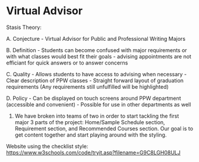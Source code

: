 # Virtual Advisor

Stasis Theory:

A. Conjecture - Virtual Advisor for Public and Professional Writing Majors 

B. Definition - Students can become confused with major requirements or with what classes would best fit their goals - advising appointments are not efficiant for quick answers or to answer concerns

C. Quality - Allows students to have access to advising when necessary - Clear description of PPW classes - Straight forward layout of graduation requirements (Any requirements still unfulfilled will be highlighted)

D. Policy - Can be displayed on touch screens around PPW department (accessible and convenient) - Possible for use in other departments as well

1. We have broken into teams of two in order to start tackling the 
first major 3 parts of the project: Home/Sample Schedule section, Requirement section, and 
Recommended Courses section. Our goal is to get content together and start playing around with the
styling.

Website using the checklist style: https://www.w3schools.com/code/tryit.asp?filename=G9C8LGH08ULJ
